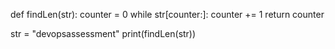 def findLen(str):
    counter = 0
    while str[counter:]:
        counter += 1
    return counter
  
str = "devopsassessment"
print(findLen(str))
